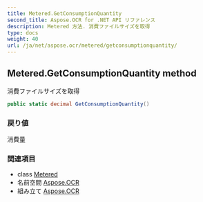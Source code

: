```yaml
---
title: Metered.GetConsumptionQuantity
second_title: Aspose.OCR for .NET API リファレンス
description: Metered 方法. 消費ファイルサイズを取得
type: docs
weight: 40
url: /ja/net/aspose.ocr/metered/getconsumptionquantity/
---
```

## Metered.GetConsumptionQuantity method

消費ファイルサイズを取得

```csharp
public static decimal GetConsumptionQuantity()
```

### 戻り値

消費量

### 関連項目

* class [Metered](../)
* 名前空間 [Aspose.OCR](../../metered/)
* 組み立て [Aspose.OCR](../../../)


